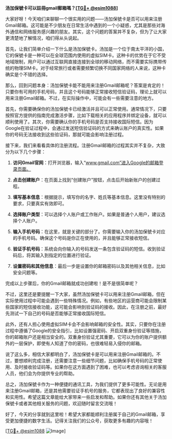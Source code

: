 **汤加保號卡可以註冊gmail郵箱嗎？[[TG💪+ @esim1088](https://t.me/s/esim1088)]**

大家好呀！今天咱们来聊聊一个很实用的问题——汤加保號卡是否可以用来注册Gmail邮箱。这可能是不少朋友在日常生活中遇到的一个小疑惑，尤其是那些对海外通信和网络服务感兴趣的朋友。其实，这个问题的答案并不复杂，但为了让大家更清楚地了解情况，咱们得从头说起。

首先，让我们简单介绍一下什么是汤加保號卡。汤加是一个位于南太平洋的小国，它的保號卡是一种可以在全球范围内使用的虚拟SIM卡。这种卡的优势在于它不受地域限制，用户可以通过互联网直接连接到全球的移动网络，而不需要实际携带传统的物理SIM卡。对于经常旅行或者需要频繁切换不同国家网络的人来说，这种卡确实是个不错的选择。

那么，回到问题本身：汤加保號卡能不能用来注册Gmail邮箱呢？答案是肯定的！只要你有可用的手机号码，并且这个号码能够正常接收短信验证码，理论上就可以用来注册Gmail邮箱。不过，在实际操作中，可能会有一些需要注意的地方。

首先，你需要确保你的汤加保號卡已经激活并且可以正常使用。通常情况下，只要按照官方提供的指南完成激活步骤，比如下载相关的应用程序并绑定设备，就可以顺利使用了。其次，你需要确认你的手机号码是否支持接收国际短信。因为Google在验证过程中，会通过发送短信验证码的方式来确认账户的真实性。如果你的号码无法接收到这些验证码，那就可能会影响注册过程。

接下来，我们来看看具体的注册流程。注册Gmail邮箱的过程其实并不复杂，大致分为以下几个步骤：

1. **访问Gmail官网**：打开浏览器，输入“www.gmail.com”进入Google的邮箱登录页面。
   
2. **点击创建账户**：在页面上找到“创建账户”按钮，点击后开始新账户的创建过程。

3. **填写基本信息**：根据提示，填写你的名字、姓氏等基本信息。这里没有特别的要求，只要真实有效即可。

4. **选择账户类型**：可以选择个人账户或工作账户。如果是普通个人用户，建议选择个人账户。

5. **输入手机号码**：在这里，就是关键的部分了。你需要输入你的汤加保號卡对应的手机号码。确保这个号码是你正在使用的，并且能够正常接收短信。

6. **验证手机号码**：系统会向你输入的号码发送一条包含验证码的短信。收到验证码后，将其输入到指定的位置进行验证。

7. **设置密码和其他信息**：最后一步是设置你的邮箱密码以及其他相关信息，比如安全问题等。

完成以上步骤后，你的Gmail邮箱就成功创建啦！是不是很简单呢？

不过，这里还是要提醒一下大家，虽然汤加保號卡可以用来注册Gmail邮箱，但在实际使用过程中可能会遇到一些特殊情况。例如，有些地区的运营商可能会限制某些国家的短信接收功能，这可能会影响到验证码的接收。因此，在注册之前，最好先测试一下自己的号码是否能够正常接收国际短信。

此外，还有人担心使用虚拟SIM卡会不会影响邮箱的安全性。其实，只要你在注册过程中遵循了Google的安全指引，比如设置强密码、开启双重身份验证等措施，你的邮箱账户还是相当安全的。双重身份验证尤其重要，它可以为你的账户提供额外的一层保护，即使有人知道了你的密码，也很难轻易入侵你的邮箱。

说了这么多，相信大家都明白了，汤加保號卡是可以用来注册Gmail邮箱的。不过，要想顺利完成注册，还需要注意一些细节问题，比如确保手机号码的正常使用、及时接收验证码等。如果你在这方面遇到了困难，也可以考虑咨询相关的客服人员，他们会为你提供专业的帮助。

总之，汤加保號卡作为一种便捷的通讯工具，为我们提供了更多可能性。无论是用来注册Gmail邮箱，还是其他需要验证手机号的服务，它都表现出了良好的兼容性和实用性。希望这篇文章能给大家带来一些启发和帮助。如果你还有其他关于汤加保號卡或者其他相关服务的问题，欢迎随时留言交流哦！

好了，今天的分享就到这里啦！希望大家都能顺利注册属于自己的Gmail邮箱，享受更加便捷的数字生活。记得关注我们的公众号，获取更多有趣的内容哦！

[[TG💪+ @esim1088](https://t.me/s/esim1088) ![Image](https://i.postimg.cc/4NQfJmqS/Snipaste-2025-05-13-00-14-12.png)]